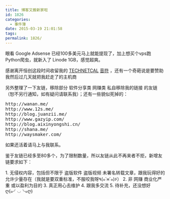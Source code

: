 ```yaml
---
title: 博客又搬新家啦
id: 1826
categories:
  - 事件簿
date: 2015-03-19 21:01:58
tags:
permalink: 1826/
---
```


眼看 Google Adsense 已经100多美元马上就能提现了，加上想买个vps跑Python爬虫，就新入了 Linode 1GB，感觉超爽。

感谢离开恒创这段时间收留我的 [TECHNETCAL](http://technetcal.com/) [音符](https://freedom.moe/) ，还有一个奇葩说是要赞助我然后过几天就把我赶走了的主机商

另外整理了一下友链，移除部分 软件分享类 网赚类 私自移除我的链接 的友链（恕不另行通知，如有疑问请联系我）；还有一些貌似死掉的：
<pre class="lang:default decode:true ">http://wanan.me/
http://www.12s.me/
http://blog.juanzii.me/
http://www.gazyip.com/
http://blog.aixinyongshi.cn/
http://shana.me/
http://waysmaker.com/</pre>
如果还活着请马上与我联系。

鉴于友链已经多至80多个，为了限制数量，所以友链从此不再来者不拒，新增友链要求如下：

1\. 无侵权内容，包括但不限于 盗版软件 盗版视频 未署名转载文章，跟我玩得好的允许少量存在（我就是要双重标准，不服咬我呀٩(๑`н´๑)۶）
2\. 非 网赚 商业化严重 或以盈利为目的
3\. 真正用心去维护
4\. 跟我多交流
5\. 待补充，还没想好ღ(๑╯◡╰๑ღ)